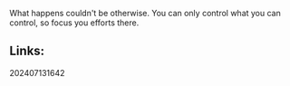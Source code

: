 What happens couldn't be otherwise. You can only control what you can control, so focus you efforts there.


## Links: 



202407131642
